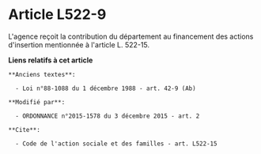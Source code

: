 # Article L522-9

L'agence reçoit la contribution du département au financement des actions d'insertion mentionnée à l'article L. 522-15.

**Liens relatifs à cet article**

	**Anciens textes**:

	  - Loi n°88-1088 du 1 décembre 1988 - art. 42-9 (Ab)

	**Modifié par**:

	  - ORDONNANCE n°2015-1578 du 3 décembre 2015 - art. 2

	**Cite**:

	  - Code de l'action sociale et des familles - art. L522-15
